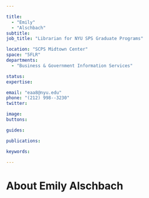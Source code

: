 ```yaml
---

title:
  - "Emily"
  - "Alschbach"
subtitle: 
job_title: "Librarian for NYU SPS Graduate Programs"

location: "SCPS Midtown Center"
space: "5FLR"
departments:
  - "Business & Government Information Services"

status: 
expertise:

email: "eaa8@nyu.edu"
phone: "(212) 998--3230"
twitter: 

image: 
buttons:

guides:

publications:

keywords:

---
```


# About Emily Alschbach


